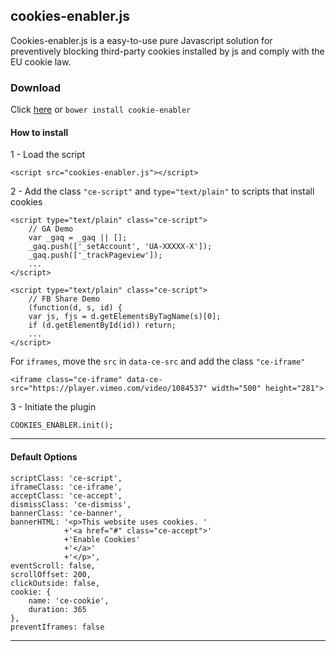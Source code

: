 
cookies-enabler.js
----------------------

Cookies-enabler.js is a easy-to-use pure Javascript solution for preventively blocking third-party cookies installed by js and comply with the EU cookie law.

### Download
Click [here] or ```bower install cookie-enabler```

####  How to install

 1 - Load the script

```
<script src="cookies-enabler.js"></script>
```
2 - Add the class ```"ce-script"``` and ```type="text/plain"``` to scripts that install cookies

```
<script type="text/plain" class="ce-script">
    // GA Demo
    var _gaq = _gaq || [];
    _gaq.push(['_setAccount', 'UA-XXXXX-X']);
    _gaq.push(['_trackPageview']);
    ...
</script>

<script type="text/plain" class="ce-script">
    // FB Share Demo
    (function(d, s, id) {
    var js, fjs = d.getElementsByTagName(s)[0];
    if (d.getElementById(id)) return;
    ...
</script>
```

For ```iframes```, move the ```src``` in ```data-ce-src``` and add the class ```"ce-iframe"```
```
<iframe class="ce-iframe" data-ce-src="https://player.vimeo.com/video/1084537" width="500" height="281">
```

3 - Initiate the plugin

```
COOKIES_ENABLER.init();
```




--------

####  Default Options

```
scriptClass: 'ce-script',
iframeClass: 'ce-iframe',
acceptClass: 'ce-accept',
dismissClass: 'ce-dismiss',
bannerClass: 'ce-banner',
bannerHTML: '<p>This website uses cookies. '
            +'<a href="#" class="ce-accept">'
            +'Enable Cookies'
            +'</a>'
            +'</p>',
eventScroll: false,
scrollOffset: 200,
clickOutside: false,
cookie: {
    name: 'ce-cookie',
    duration: 365
},
preventIframes: false
```


----------

[here]:https://github.com/nicholasruggeri/cookies-enabler/archive/master.zip
